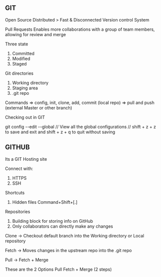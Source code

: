 ## **GIT**

Open Source
Distributed
    > Fast & Disconnected
Version control System

Pull Requests
    Enables more collaborations with a group of team members, allowing for review and merge
    

Three state
1. Committed
2. Modified
3. Staged

Git directories
1. Working directory
2. Staging area
3. .git repo

Commands
=> config, init, clone, add, commit (local repo)
=> pull and push (external Master or other branch)

Checking out in GIT

git config --edit --global
// View all the global configurations
// shift + z + z to save and exit and shift + z + q to quit without saving

## **GITHUB**

Its a GIT Hosting site

Connect with:
1. HTTPS
2. SSH

Shortcuts
1. Hidden files Command+Shift+[.]

Repositories
1. Building block for storing info on GitHub
2. Only collaborators can directly make any changes

Clone ->
Checkout default branch into the Working directory or Local repository

Fetch -> 
Moves changes in the upstream repo into the .git repo

Pull ->
Fetch + Merge


These are the 2 Options
Pull
Fetch + Merge (2 steps)




